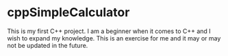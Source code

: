 # cppSimpleCalculator
 This is my first C++ project.
 I am a beginner when it comes to C++ and I wish to expand my knowledge.
 This is an exercise for me and it may or may not be updated in the future.

